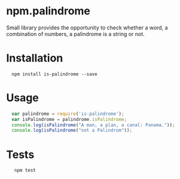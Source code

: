 # npm.palindrome
Small library provides the opportunity to check whether a word, a combination of numbers, a palindrome is a string or not.

# Installation

```shell
  npm install is-palindrome --save
```

# Usage

```js
  var palindrome = require('is-palindrome');
  var isPalindrome = palindrome.isPalindrome;
  console.log(isPalindrome("A man, a plan, a canal: Panama."));
  console.log(isPalindrome("not a Palindrom"));
```

# Tests

```shell
   npm test
```
